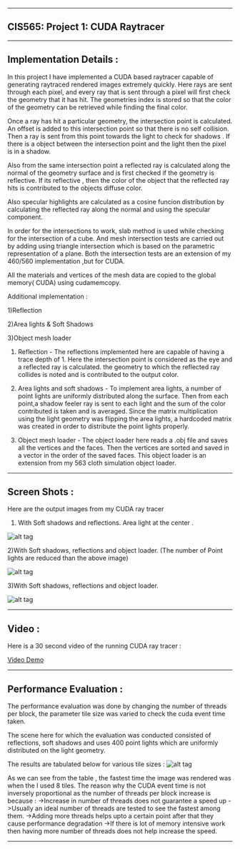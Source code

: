 -------------------------------------------------------------------------------
CIS565: Project 1: CUDA Raytracer
-------------------------------------------------------------------------------

-------------------------------------------------------------------------------
Implementation Details :
-------------------------------------------------------------------------------
In this project I have implemented a CUDA based raytracer capable of
generating raytraced rendered images extremely quickly. 
Here rays are sent through each pixel, and every ray that is sent through a pixel 
will first check the geometry that it has hit. The geometries index is stored so
that the color of the geometry can be retrieved while finding the final color.

Once a ray has hit a particular geometry, the intersection point is calculated.
An offset is added to this intersection point so that there is no self collision.
Then a ray is sent from this point towards the light to check for shadows . 
If there is a object between the intersection point and the light then the pixel 
is in a shadow.

Also from the same intersection point a reflected ray is calculated along the 
normal of the geometry surface and is first checked if the geometry is reflective.
If its reflective , then the color of the object that the reflected ray hits is 
contributed to the objects diffuse color.

Also specular highlights are calculated as a cosine funcion distribution by 
calculating the reflected ray along the normal and using the specular component.

In order for the intersections to work, slab method is used while checking for 
the intersection of a cube. And mesh intersection tests are carried out by 
adding using triangle intersection which is based on the parametric 
representation of a plane. Both the intersection tests are an extension of my
460/560 implementation ,but for CUDA.

All the materials and vertices of the mesh data are copied to the global memory( CUDA)
using cudamemcopy. 

Additional implementation : 

1)Reflection 

2)Area lights & Soft Shadows

3)Object mesh loader 


1) Reflection - The reflections implemented here are capable of having a trace depth
   of 1. Here the intersection point is considered as the eye and a reflected ray is 
   calculated. the geometry to which the reflected ray collides is noted and is 
   contributed to the output color.
   
2) Area lights and soft shadows - To implement area lights, a number of point lights
   are uniformly distributed along the surface. Then from each point,a shadow feeler
   ray is sent to each light and the sum of the color contributed is taken and is
   averaged. Since the matrix multiplication using the light geometry was flipping
   the area lights, a hardcoded matrix was created in order to distribute the point
   lights properly.
   
3) Object mesh loader - The object loader here reads a .obj file and saves all the 
   vertices and the faces. Then the vertices are sorted and saved in a vector in the
   order of the saved faces. This object loader is an extension from my 563 cloth 
   simulation object loader. 



-------------------------------------------------------------------------------
Screen Shots :
-------------------------------------------------------------------------------
Here are the output images from my CUDA ray tracer 

1) With Soft shadows and reflections. Area light at the center .


![alt tag](https://raw.github.com/vivreddy/Project1-RayTracer/master/renders/5.png)




2)With Soft shadows, reflections and object loader.
(The number of Point lights are reduced than the above image)


![alt tag](https://raw.github.com/vivreddy/Project1-RayTracer/master/renders/7.png)


3)With Soft shadows, reflections and object loader.

![alt tag](https://raw.github.com/vivreddy/Project1-RayTracer/master/renders/3.png)

-------------------------------------------------------------------------------
Video :
-------------------------------------------------------------------------------
Here is a 30 second video of the running CUDA ray tracer : 


[Video Demo](http://youtu.be/7nRIo22uiFM)





-------------------------------------------------------------------------------
Performance Evaluation : 
-------------------------------------------------------------------------------
The performance evaluation was done by changing the number of threads per block,
the parameter tile size was varied to check the cuda event time taken.

The scene here for which the evaluation was conducted consisted of reflections,
soft shadows and uses 400 point lights which are uniformly distributed on the
light geometry. 

The results are tabulated below for various tile sizes : 
![alt tag](https://raw.github.com/vivreddy/Project1-RayTracer/master/renders/table.png)

As we can see from the table , the fastest time the image was rendered was when 
the I used 8 tiles. The reason why the CUDA event time is not inversely 
proportional as the number of threads per block increase is because :
->Increase in number of threads does not guarantee a speed up
->Usually an ideal number of threads are tested to see the fastest among them.
->Adding more threads helps upto a certain point after that they cause 
  performance degradation
->If there is lot of memory intensive work then having more number of threads
  does not help increase the speed. 




-------------------------------------------------------------------------------
